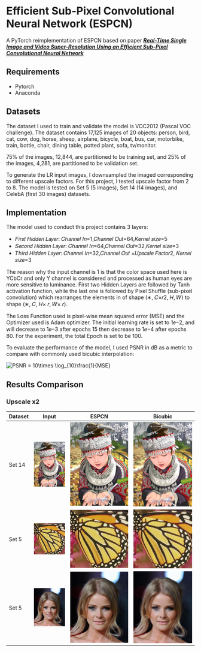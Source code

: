 # Efficient Sub-Pixel Convolutional Neural Network (ESPCN)
 A PyTorch reimplementation of ESPCN based on paper [***Real-Time Single Image and Video Super-Resolution Using an Efficient Sub-Pixel Convolutional Neural Network***](https://arxiv.org/abs/1609.05158)

## Requirements
- Pytorch
- Anaconda

## Datasets
The dataset I used to train and validate the model is VOC2012 (Pascal VOC challenge). The dataset contains 17,125 images of 20 objects: person, bird, cat, cow, dog, horse, sheep, airplane, bicycle, boat, bus, car, motorbike, train, bottle, chair, dining table, potted plant, sofa, tv/monitor. 

75% of the images, 12,844, are partitioned to be training set, and 25% of the images, 4,281, are partitioned to be validation set. 

To generate the LR input images, I downsampled the imaged corresponding to different upscale factors. For this project, I tested upscale factor from 2 to 8. The model is tested on Set 5 (5 images), Set 14 (14 images), and CelebA (first 30 images) datasets.

## Implementation
The model used to conduct this project contains 3 layers: 
- 𝐹𝑖𝑟𝑠𝑡 𝐻𝑖𝑑𝑑𝑒𝑛 𝐿𝑎𝑦𝑒𝑟: 𝐶ℎ𝑎𝑛𝑛𝑒𝑙 𝐼𝑛=1,𝐶ℎ𝑎𝑛𝑛𝑒𝑙 𝑂𝑢𝑡=64,𝐾𝑒𝑟𝑛𝑒𝑙 𝑠𝑖𝑧𝑒=5 
- 𝑆𝑒𝑐𝑜𝑛𝑑 𝐻𝑖𝑑𝑑𝑒𝑛 𝐿𝑎𝑦𝑒𝑟: 𝐶ℎ𝑎𝑛𝑛𝑒𝑙 𝐼𝑛=64,𝐶ℎ𝑎𝑛𝑛𝑒𝑙 𝑂𝑢𝑡=32,𝐾𝑒𝑟𝑛𝑒𝑙 𝑠𝑖𝑧𝑒=3 
- 𝑇ℎ𝑖𝑟𝑑 𝐻𝑖𝑑𝑑𝑒𝑛 𝐿𝑎𝑦𝑒𝑟: 𝐶ℎ𝑎𝑛𝑛𝑒𝑙 𝐼𝑛=32,𝐶ℎ𝑎𝑛𝑛𝑒𝑙 𝑂𝑢𝑡 =𝑈𝑝𝑠𝑐𝑎𝑙𝑒 𝐹𝑎𝑐𝑡𝑜𝑟2, 𝐾𝑒𝑟𝑛𝑒𝑙 𝑠𝑖𝑧𝑒=3

The reason why the input channel is 1 is that the color space used here is YCbCr and only Y channel is considered and processed as human eyes are more sensitive to luminance.
First two Hidden Layers are followed by Tanh activation function, while the last one is followed by Pixel Shuffle (sub-pixel convolution) which rearranges the elements in of shape (∗, 𝐶×𝑟2, 𝐻, 𝑊) to shape (∗, 𝐶, 𝐻× 𝑟, 𝑊× 𝑟).

The Loss Function used is pixel-wise mean squared error (MSE) and the Optimizer used is Adam optimizer. The initial learning rate is set to 1𝑒−2, and will decrease to 1𝑒−3 after epochs 15 then decrease to 1𝑒−4 after epochs 80. For the experiment, the total Epoch is set to be 100.

To evaluate the performance of the model, I used PSNR in dB as a metric to compare with commonly used bicubic interpolation:

<img src="https://latex.codecogs.com/svg.latex?PSNR&space;=&space;10\times&space;\log_{10}\frac{1}{MSE}" title="PSNR = 10\times \log_{10}\frac{1}{MSE}" />

##  Results Comparison 
### Upscale x2
|Dataset| Input        | ESPCN         |   Bicubic    |
| ------------- | ------------- | ------------- |------------- |
|Set 14|![](https://github.com/ywang530/ESPCN/blob/main/results/Set14/LR_X2/comic.png)|![](https://github.com/ywang530/ESPCN/blob/main/results/Set14/UPSCALE_X2/comic.png)|![](https://github.com/ywang530/ESPCN/blob/main/results/Set14/BICUBIC_X2/comic.png)|
|Set 5|![](https://github.com/ywang530/ESPCN/blob/main/results/Set5/LR_X2/butterfly.png)|![](https://github.com/ywang530/ESPCN/blob/main/results/Set5/UPSCALE_X2/butterfly.png)|![](https://github.com/ywang530/ESPCN/blob/main/results/Set5/BICUBIC_X2/butterfly.png)|
|Set 5|![](https://github.com/ywang530/ESPCN/blob/main/results/celeba/LR_X2/000010.png)|![](https://github.com/ywang530/ESPCN/blob/main/results/celeba/UPSCALE_X2/000010.png)|![](https://github.com/ywang530/ESPCN/blob/main/results/celeba/BICUBIC_X2/000010.png)|


